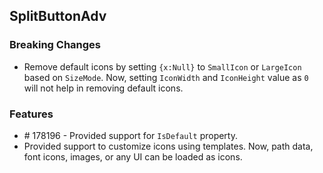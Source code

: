 ## SplitButtonAdv

### Breaking Changes

* Remove default icons by setting `{x:Null}` to `SmallIcon` or `LargeIcon` based on `SizeMode`. Now, setting `IconWidth` and `IconHeight` value as `0` will not help in removing default icons. 

### Features

* \# 178196 - Provided support for `IsDefault` property.
* Provided support to customize icons using templates. Now, path data, font icons, images, or any UI can be loaded as icons.


